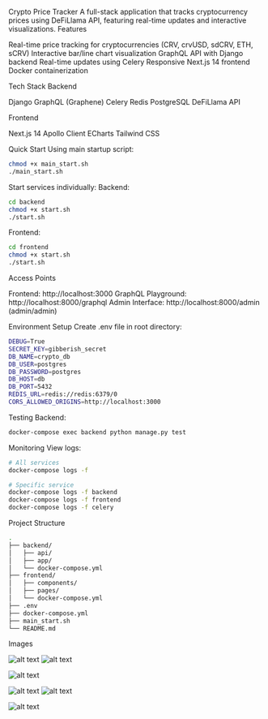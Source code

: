 Crypto Price Tracker
A full-stack application that tracks cryptocurrency prices using DeFiLlama API, featuring real-time updates and interactive visualizations.
Features

Real-time price tracking for cryptocurrencies (CRV, crvUSD, sdCRV, ETH, sCRV)
Interactive bar/line chart visualization
GraphQL API with Django backend
Real-time updates using Celery
Responsive Next.js 14 frontend
Docker containerization

Tech Stack
Backend

Django
GraphQL (Graphene)
Celery
Redis
PostgreSQL
DeFiLlama API

Frontend

Next.js 14
Apollo Client
ECharts
Tailwind CSS

Quick Start
Using main startup script:

```sh
chmod +x main_start.sh
./main_start.sh
```

Start services individually:
Backend:

```sh
cd backend
chmod +x start.sh
./start.sh
```

Frontend:

```sh
cd frontend
chmod +x start.sh
./start.sh
```

Access Points

Frontend: http://localhost:3000
GraphQL Playground: http://localhost:8000/graphql
Admin Interface: http://localhost:8000/admin (admin/admin)

Environment Setup
Create .env file in root directory:

```sh
DEBUG=True
SECRET_KEY=gibberish_secret
DB_NAME=crypto_db
DB_USER=postgres
DB_PASSWORD=postgres
DB_HOST=db
DB_PORT=5432
REDIS_URL=redis://redis:6379/0
CORS_ALLOWED_ORIGINS=http://localhost:3000
```

Testing
Backend:

```sh
docker-compose exec backend python manage.py test
```

Monitoring
View logs:

```sh
# All services
docker-compose logs -f

# Specific service
docker-compose logs -f backend
docker-compose logs -f frontend
docker-compose logs -f celery
```

Project Structure

```sh
.
├── backend/
│   ├── api/
│   ├── app/
│   └── docker-compose.yml
├── frontend/
│   ├── components/
│   ├── pages/
│   └── docker-compose.yml
├── .env
├── docker-compose.yml
├── main_start.sh
└── README.md
```

Images

![alt text](<Screenshot 2024-12-04 at 2.49.09 AM.png>) ![alt text](<Screenshot 2024-12-04 at 2.48.39 AM.png>)

![alt text](<Screenshot 2024-12-03 at 12.50.23 AM.png>)

![alt text](<Screenshot 2024-12-03 at 10.56.53 AM.png>) ![alt text](<Screenshot 2024-12-03 at 10.57.27 AM.png>)

![alt text](<Screenshot 2024-12-03 at 10.54.49 AM.png>)
